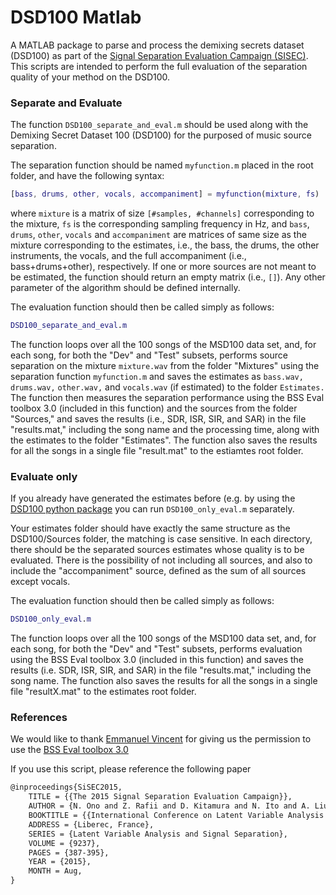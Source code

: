 # DSD100 Matlab

A MATLAB package to parse and process the demixing secrets dataset (DSD100) as
part of the [Signal Separation Evaluation Campaign (SISEC)](https://sisec.inria.fr/).
This scripts are intended to perform the full evaluation of the separation
quality of your method on the DSD100.

### Separate and Evaluate

The function `DSD100_separate_and_eval.m` should be used along with the
Demixing Secret Dataset 100 (DSD100) for the purposed of music source separation.

The separation function should be named `myfunction.m` placed in the
root folder, and have the following syntax:

```matlab
[bass, drums, other, vocals, accompaniment] = myfunction(mixture, fs)
```
where `mixture` is a matrix of size `[#samples, #channels]` corresponding
to the mixture, `fs` is the corresponding sampling frequency in Hz, and
`bass`, `drums`, `other`, `vocals` and `accompaniment` are matrices of
same size as the mixture corresponding to the estimates, i.e., the bass,
the drums, the other instruments, the vocals, and the full accompaniment
(i.e., bass+drums+other), respectively. If one or more sources are not
meant to be estimated, the function should return an empty matrix (i.e.,
`[]`). Any other parameter of the algorithm should be defined internally.

The evaluation function should then be called simply as follows:
```matlab
DSD100_separate_and_eval.m
```
The function loops over all the 100 songs of the MSD100 data set, and,
for each song, for both the "Dev" and "Test" subsets, performs source
separation on the mixture `mixture.wav` from the folder "Mixtures" using
the separation function `myfunction.m` and saves the estimates as
`bass.wav,` `drums.wav,` `other.wav,` and `vocals.wav` (if estimated) to
the folder `Estimates.` The function then measures the separation
performance using the BSS Eval toolbox 3.0 (included in this function)
and the sources from the folder "Sources," and saves the results (i.e.,
SDR, ISR, SIR, and SAR) in the file "results.mat," including the song
name and the processing time, along with the estimates to the folder
"Estimates". The function also saves the results for all the songs in a
single file "result.mat" to the estiamtes root folder.

### Evaluate only

If you already have generated the estimates before (e.g. by using the [DSD100 python package]()
you can run `DSD100_only_eval.m` separately.

Your estimates folder should have exactly the same structure as the
DSD100/Sources folder, the matching is case sensitive. In each directory,
there should be the separated sources estimates whose quality is to be
evaluated. There is the possibility of not including all sources, and
also to include the "accompaniment" source, defined as the sum of all
sources except vocals.

The evaluation function should then be called simply as follows:
```matlab
DSD100_only_eval.m
```

The function loops over all the 100 songs of the MSD100 data set, and,
for each song, for both the "Dev" and "Test" subsets, performs evaluation
using the BSS Eval toolbox 3.0 (included in this function) and saves the
results (i.e. SDR, ISR, SIR, and SAR) in the file "results.mat," including
the song name. The function also saves the results for all the songs in a
single file "resultX.mat" to the estimates root folder.

### References

We would like to thank [Emmanuel Vincent](http://www.loria.fr/~evincent/) for giving us the permission to
use the [BSS Eval toolbox 3.0](http://bass-db.gforge.inria.fr/bss_eval/)

If you use this script, please reference the following paper
```latex
@inproceedings{SiSEC2015,
    TITLE = {{The 2015 Signal Separation Evaluation Campaign}},
    AUTHOR = {N. Ono and Z. Rafii and D. Kitamura and N. Ito and A. Liutkus},
    BOOKTITLE = {{International Conference on Latent Variable Analysis and Signal Separation  (LVA/ICA)}},
    ADDRESS = {Liberec, France},
    SERIES = {Latent Variable Analysis and Signal Separation},
    VOLUME = {9237},
    PAGES = {387-395},
    YEAR = {2015},
    MONTH = Aug,
}
```
